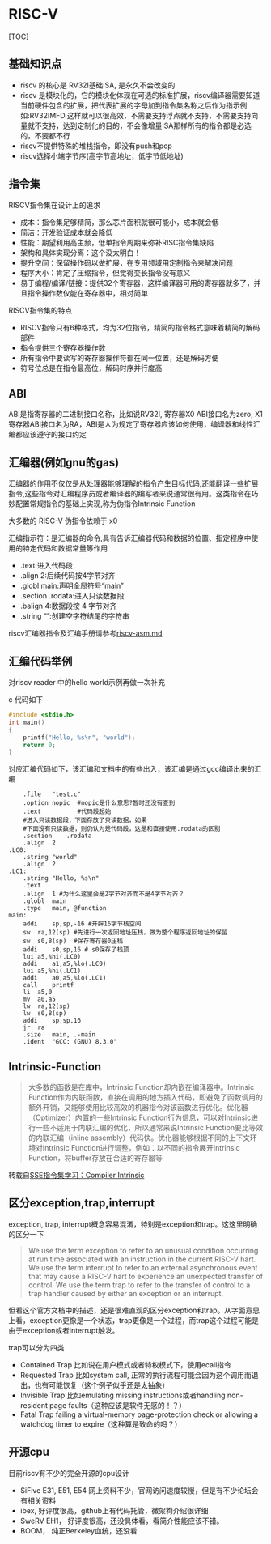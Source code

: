 # RISC-V

[TOC]

## 基础知识点

- riscv 的核心是 RV32I基础ISA, 是永久不会改变的
- riscv 是模块化的，它的模块化体现在可选的标准扩展，riscv编译器需要知道当前硬件包含的扩展，把代表扩展的字母加到指令集名称之后作为指示例如:RV32IMFD.这样就可以很高效，不需要支持浮点就不支持，不需要支持向量就不支持，达到定制化的目的，不会像增量ISA那样所有的指令都是必选的，不要都不行
- riscv不提供特殊的堆栈指令，即没有push和pop
- riscv选择小端字节序(高字节高地址，低字节低地址)

## 指令集

RISCV指令集在设计上的追求

- 成本：指令集足够精简，那么芯片面积就很可能小，成本就会低
- 简洁：开发验证成本就会降低
- 性能：期望利用高主频，低单指令周期来弥补RISC指令集缺陷
- 架构和具体实现分离：这个没太明白！
- 提升空间：保留操作码以做扩展，在专用领域用定制指令来解决问题
- 程序大小：肯定了压缩指令，但觉得变长指令没有意义
- 易于编程/编译/链接：提供32个寄存器，这样编译器可用的寄存器就多了，并且指令操作数仅能在寄存器中，相对简单

RISCV指令集的特点

- RISCV指令只有6种格式，均为32位指令，精简的指令格式意味着精简的解码部件
- 指令提供三个寄存器操作数
- 所有指令中要读写的寄存器操作符都在同一位置，还是解码方便
- 符号位总是在指令最高位，解码时序并行度高

## ABI

ABI是指寄存器的二进制接口名称，比如说RV32I, 寄存器X0 ABI接口名为zero, X1寄存器ABI接口名为RA，ABI是人为规定了寄存器应该如何使用，编译器和线性汇编都应该遵守的接口约定

## 汇编器(例如gnu的gas)

汇编器的作用不仅仅是从处理器能够理解的指令产生目标代码,还能翻译一些扩展指令,这些指令对汇编程序员或者编译器的编写者来说通常很有用。这类指令在巧妙配置常规指令的基础上实现,称为伪指令Intrinsic Function

大多数的 RISC-V 伪指令依赖于 x0

汇编指示符：是汇编器的命令,具有告诉汇编器代码和数据的位置、指定程序中使用的特定代码和数据常量等作用

- .text:进入代码段
- .align 2:后续代码按4字节对齐
- .globl main:声明全局符号“main”
- .section .rodata:进入只读数据段
- .balign 4:数据段按 4 字节对齐
- .string “”:创建空字符结尾的字符串

riscv汇编器指令及汇编手册请参考[riscv-asm.md](https://github.com/riscv/riscv-asm-manual.git)

## 汇编代码举例

对riscv reader 中的hello world示例再做一次补充

c 代码如下

```c
#include <stdio.h>
int main()
{
    printf("Hello, %s\n", "world");
    return 0;
}
```

对应汇编代码如下，该汇编和文档中的有些出入，该汇编是通过gcc编译出来的汇编

```armasm
    .file   "test.c"
    .option nopic  #nopic是什么意思?暂时还没有查到
    .text          #代码段起始
    #进入只读数据段，下面存放了只读数据，如果
    #下面没有只读数据，则仍认为是代码段，这是和直接使用.rodata的区别
    .section    .rodata
    .align  2
.LC0:
    .string "world"
    .align  2
.LC1:
    .string "Hello, %s\n"
    .text
    .align  1 #为什么这里会是2字节对齐而不是4字节对齐？
    .globl  main
    .type   main, @function
main:
    addi    sp,sp,-16 #开辟16字节栈空间
    sw  ra,12(sp) #先进行一次返回地址压栈，做为整个程序返回地址的保留
    sw  s0,8(sp)  #保存寄存器0压栈
    addi    s0,sp,16 # s0保存了栈顶
    lui a5,%hi(.LC0)
    addi    a1,a5,%lo(.LC0)
    lui a5,%hi(.LC1)
    addi    a0,a5,%lo(.LC1)
    call    printf
    li  a5,0
    mv  a0,a5
    lw  ra,12(sp)
    lw  s0,8(sp)
    addi    sp,sp,16
    jr  ra
    .size   main, .-main
    .ident  "GCC: (GNU) 8.3.0"
```

## Intrinsic-Function

> 大多数的函数是在库中，Intrinsic Function却内嵌在编译器中。Intrinsic Function作为内联函数，直接在调用的地方插入代码，即避免了函数调用的额外开销，又能够使用比较高效的机器指令对该函数进行优化。优化器（Optimizer）内置的一些Intrinsic Function行为信息，可以对Intrinsic进行一些不适用于内联汇编的优化，所以通常来说Intrinsic Function要比等效的内联汇编（inline assembly）代码快。优化器能够根据不同的上下文环境对Intrinsic Function进行调整，例如：以不同的指令展开Intrinsic Function，将buffer存放在合适的寄存器等

转载自[SSE指令集学习：Compiler Intrinsic](https://www.cnblogs.com/wangguchangqing/p/5466301.html)

## 区分exception,trap,interrupt

exception, trap, interrupt概念容易混淆，特别是exception和trap。这这里明确的区分一下

> We use the term exception to refer to an unusual condition occurring at run time associated with
an instruction in the current RISC-V hart. We use the term interrupt to refer to an external
asynchronous event that may cause a RISC-V hart to experience an unexpected transfer of control.
We use the term trap to refer to the transfer of control to a trap handler caused by either an
exception or an interrupt.

但看这个官方文档中的描述，还是很难直观的区分exception和trap。从字面意思上看，exception更像是一个状态，trap更像是一个过程，而trap这个过程可能是由于exception或者interrupt触发。

trap可以分为四类

- Contained Trap
    比如说在用户模式或者特权模式下，使用ecall指令
- Requested Trap
    比如system call, 正常的执行流程可能会因为这个调用而退出，也有可能恢复（这个例子似乎还是太抽象）
- Invisible Trap
    比如emulating missing instructions或者handling non-resident page faults（这种应该是软件无感的！？）
- Fatal Trap
    failing a virtual-memory page-protection check or allowing a watchdog timer to expire（这种算是致命的吗？）

## 开源cpu

目前riscv有不少的完全开源的cpu设计

- SiFive E31, E51, E54 网上资料不少，官网访问速度较慢，但是有不少论坛会有相关资料
- ibex, 好评度很高，github上有代码托管，微架构介绍很详细
- SweRV EH1， 好评度很高，还没具体看，看简介性能应该不错。
- BOOM， 纯正Berkeley血统，还没看
